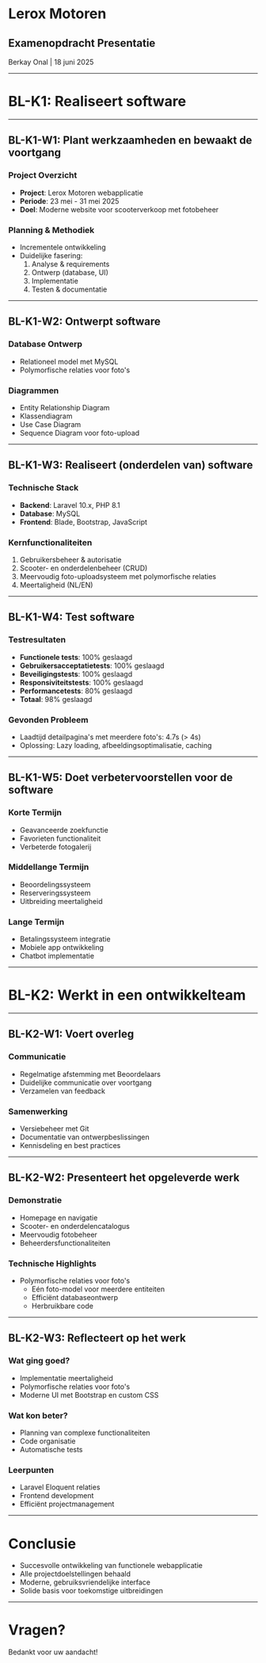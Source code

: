 # Lerox Motoren
## Examenopdracht Presentatie
Berkay Onal | 18 juni 2025

---

# BL-K1: Realiseert software

---

## BL-K1-W1: Plant werkzaamheden en bewaakt de voortgang

### Project Overzicht
- **Project**: Lerox Motoren webapplicatie
- **Periode**: 23 mei - 31 mei 2025
- **Doel**: Moderne website voor scooterverkoop met fotobeheer

### Planning & Methodiek
- Incrementele ontwikkeling
- Duidelijke fasering:
  1. Analyse & requirements
  2. Ontwerp (database, UI)
  3. Implementatie
  4. Testen & documentatie

---

## BL-K1-W2: Ontwerpt software

### Database Ontwerp
- Relationeel model met MySQL
- Polymorfische relaties voor foto's

### Diagrammen
- Entity Relationship Diagram
- Klassendiagram
- Use Case Diagram
- Sequence Diagram voor foto-upload

---

## BL-K1-W3: Realiseert (onderdelen van) software

### Technische Stack
- **Backend**: Laravel 10.x, PHP 8.1
- **Database**: MySQL
- **Frontend**: Blade, Bootstrap, JavaScript

### Kernfunctionaliteiten
1. Gebruikersbeheer & autorisatie
2. Scooter- en onderdelenbeheer (CRUD)
3. Meervoudig foto-uploadsysteem met polymorfische relaties
4. Meertaligheid (NL/EN)

---

## BL-K1-W4: Test software

### Testresultaten
- **Functionele tests**: 100% geslaagd
- **Gebruikersacceptatietests**: 100% geslaagd
- **Beveiligingstests**: 100% geslaagd
- **Responsiviteitstests**: 100% geslaagd
- **Performancetests**: 80% geslaagd
- **Totaal**: 98% geslaagd

### Gevonden Probleem
- Laadtijd detailpagina's met meerdere foto's: 4.7s (> 4s)
- Oplossing: Lazy loading, afbeeldingsoptimalisatie, caching

---

## BL-K1-W5: Doet verbetervoorstellen voor de software

### Korte Termijn
- Geavanceerde zoekfunctie
- Favorieten functionaliteit
- Verbeterde fotogalerij

### Middellange Termijn
- Beoordelingssysteem
- Reserveringssysteem
- Uitbreiding meertaligheid

### Lange Termijn
- Betalingssysteem integratie
- Mobiele app ontwikkeling
- Chatbot implementatie

---

# BL-K2: Werkt in een ontwikkelteam

---

## BL-K2-W1: Voert overleg

### Communicatie
- Regelmatige afstemming met Beoordelaars
- Duidelijke communicatie over voortgang
- Verzamelen van feedback

### Samenwerking
- Versiebeheer met Git
- Documentatie van ontwerpbeslissingen
- Kennisdeling en best practices

---

## BL-K2-W2: Presenteert het opgeleverde werk

### Demonstratie
- Homepage en navigatie
- Scooter- en onderdelencatalogus
- Meervoudig fotobeheer
- Beheerdersfunctionaliteiten

### Technische Highlights
- Polymorfische relaties voor foto's
  - Eén foto-model voor meerdere entiteiten
  - Efficiënt databaseontwerp
  - Herbruikbare code

---

## BL-K2-W3: Reflecteert op het werk

### Wat ging goed?
- Implementatie meertaligheid
- Polymorfische relaties voor foto's
- Moderne UI met Bootstrap en custom CSS

### Wat kon beter?
- Planning van complexe functionaliteiten
- Code organisatie
- Automatische tests

### Leerpunten
- Laravel Eloquent relaties
- Frontend development
- Efficiënt projectmanagement

---

# Conclusie

- Succesvolle ontwikkeling van functionele webapplicatie
- Alle projectdoelstellingen behaald
- Moderne, gebruiksvriendelijke interface
- Solide basis voor toekomstige uitbreidingen

---

# Vragen?

Bedankt voor uw aandacht!
